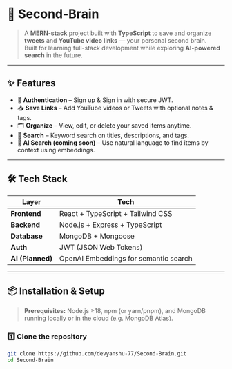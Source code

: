 # 🧠 Second-Brain

> A **MERN-stack** project built with **TypeScript** to save and organize **tweets** and **YouTube video links** — your personal second brain.  
> Built for learning full-stack development while exploring **AI-powered search** in the future.

---

## ✨ Features
- 🔐 **Authentication** – Sign up & Sign in with secure JWT.
- 📥 **Save Links** – Add YouTube videos or Tweets with optional notes & tags.
- 🗂️ **Organize** – View, edit, or delete your saved items anytime.
- 🔎 **Search** – Keyword search on titles, descriptions, and tags.
- 🤖 **AI Search (coming soon)** – Use natural language to find items by context using embeddings.

---

## 🛠️ Tech Stack
| Layer      | Tech |
|------------|------|
| **Frontend** | React + TypeScript + Tailwind CSS |
| **Backend**  | Node.js + Express + TypeScript |
| **Database** | MongoDB + Mongoose |
| **Auth**     | JWT (JSON Web Tokens) |
| **AI (Planned)** | OpenAI Embeddings for semantic search |

---

## 📦 Installation & Setup

> **Prerequisites:** Node.js ≥18, npm (or yarn/pnpm), and MongoDB running locally or in the cloud (e.g. MongoDB Atlas).

### 1️⃣ Clone the repository
```bash
git clone https://github.com/devyanshu-77/Second-Brain.git
cd Second-Brain
